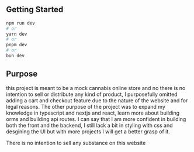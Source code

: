 ## Getting Started

```bash
npm run dev
# or
yarn dev
# or
pnpm dev
# or
bun dev
```
## Purpose

this project is meant to be a mock cannabis online store and no there is no intention to sell or distribute any kind of product, I purposefully omitted adding a cart and checkout feature due to the nature of the website and for legal reasons. The other purpose of the project was to expand my knowledge in typescript and nextjs and react, learn more about building orms and building api routes. I can say that I am more confident in building both the front and the backend, I still lack a bit in styling with css and desgining the UI but with more projects I will get a better grasp of it.

There is no intention to sell any substance on this website